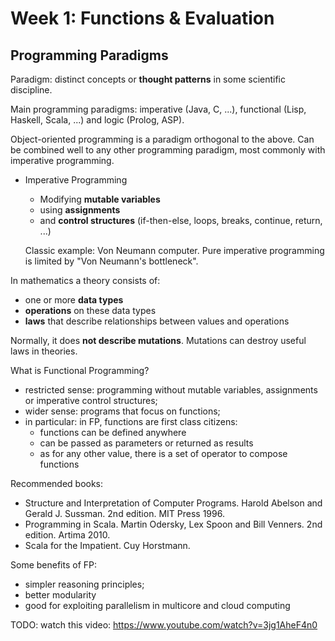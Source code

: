 # Week 1: Functions & Evaluation

## Programming Paradigms
Paradigm: distinct concepts or **thought patterns** in some scientific discipline.

Main programming paradigms: imperative (Java, C, ...), functional (Lisp, Haskell, Scala, ...) and logic (Prolog, ASP).

Object-oriented programming is a paradigm orthogonal to the above. Can be combined well to any other programming paradigm, most commonly with imperative programming. 

* Imperative Programming
    * Modifying **mutable variables** 
    * using **assignments**
    * and **control structures** (if-then-else, loops, breaks, continue, return, ...)
    
    Classic example: Von Neumann computer. Pure imperative programming is limited by "Von Neumann's bottleneck".
    
In mathematics a theory consists of:
* one or more **data types**
* **operations** on these data types
* **laws** that describe relationships between values and operations

Normally, it does **not describe mutations**. Mutations can destroy useful laws in theories.

What is Functional Programming?
* restricted sense: programming without mutable variables, assignments or imperative control structures;
* wider sense: programs that focus on functions;
* in particular: in FP, functions are first class citizens:
    * functions can be defined anywhere
    * can be passed as parameters or returned as results
    * as for any other value, there is a set of operator to compose functions
    
Recommended books:
* Structure and Interpretation of Computer Programs. Harold Abelson and Gerald J. Sussman. 2nd edition. MIT Press 1996.
* Programming in Scala. Martin Odersky, Lex Spoon and Bill Venners. 2nd edition. Artima 2010.
* Scala for the Impatient. Cuy Horstmann.

Some benefits of FP:
* simpler reasoning principles;
* better modularity
* good for exploiting parallelism in multicore and cloud computing

TODO: watch this video: https://www.youtube.com/watch?v=3jg1AheF4n0 

    